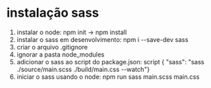 # instalação sass

1. instalar o node: npm init -> npm install
2. instalar o sass em desenvolvimento: npm i --save-dev sass
3. criar o arquivo .gitignore
4. ignorar a pasta node_modules
5. adicionar o sass ao script do package.json: script { "sass": "sass ./source/main.scss ./build/main.css --watch"}
6. iniciar o sass usando o node: npm run sass main.scss main.css
